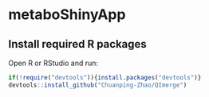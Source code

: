 # metaboShinyApp

## Install required R packages

   Open R or RStudio and run:

   ```r
if(!require("devtools")){install.packages("devtools")}
devtools::install_github("Chuanping-Zhao/QImerge")
   ```


